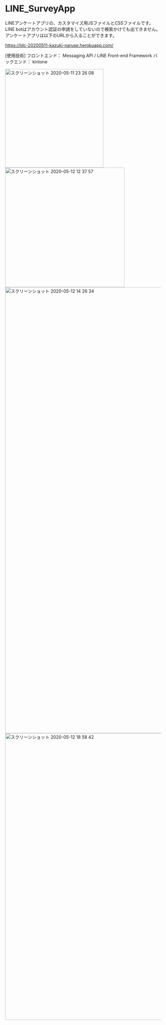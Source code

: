 # LINE_SurveyApp

LINEアンケートアプリの、カスタマイズ用JSファイルとCSSファイルです。
LINE botはアカウント認証の申請をしていないので検索かけても出てきません。
アンケートアプリは以下のURLから入ることができます。

https://ldc-20200511-kazuki-naruse.herokuapp.com/

[使用技術]
フロントエンド： Messaging API / LINE Front-end Framework
バックエンド： kintone

<img width="318" alt="スクリーンショット 2020-05-11 23 26 08" src="https://user-images.githubusercontent.com/53788311/81573537-954c0a00-93df-11ea-98b5-edf0e83d4a0f.png">
<img width="386" alt="スクリーンショット 2020-05-12 12 37 57" src="https://user-images.githubusercontent.com/53788311/81947798-ece6b180-963b-11ea-91e4-9e809a505010.png">

<img width="1439" alt="スクリーンショット 2020-05-12 14 26 34" src="https://user-images.githubusercontent.com/53788311/81948262-81e9aa80-963c-11ea-9204-102a433c46f4.png">
<img width="925" alt="スクリーンショット 2020-05-12 18 58 42" src="https://user-images.githubusercontent.com/53788311/81948281-857d3180-963c-11ea-8244-6a23ca53ca5d.png">